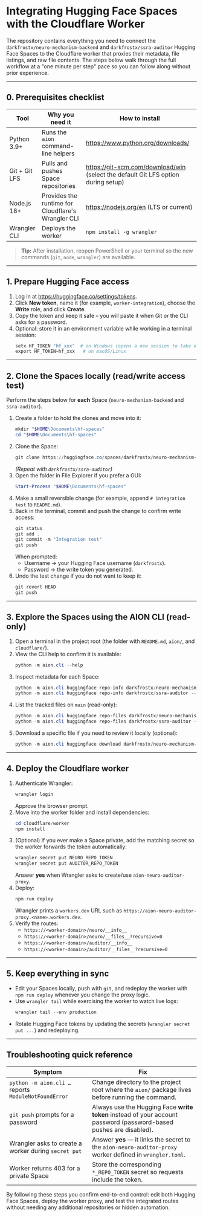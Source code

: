 # Integrating Hugging Face Spaces with the Cloudflare Worker

The repository contains everything you need to connect the `darkfrostx/neuro-mechanism-backend` and `darkfrostx/ssra-auditor` Hugging Face Spaces to the Cloudflare worker that proxies their metadata, file listings, and raw file contents. The steps below walk through the full workflow at a "one minute per step" pace so you can follow along without prior experience.

---

## 0. Prerequisites checklist

| Tool | Why you need it | How to install |
| --- | --- | --- |
| Python 3.9+ | Runs the `aion` command-line helpers | <https://www.python.org/downloads/> |
| Git + Git LFS | Pulls and pushes Space repositories | <https://git-scm.com/download/win> (select the default Git LFS option during setup) |
| Node.js 18+ | Provides the runtime for Cloudflare's Wrangler CLI | <https://nodejs.org/en> (LTS or current) |
| Wrangler CLI | Deploys the worker | `npm install -g wrangler` |

> **Tip:** After installation, reopen PowerShell or your terminal so the new commands (`git`, `node`, `wrangler`) are available.

---

## 1. Prepare Hugging Face access

1. Log in at <https://huggingface.co/settings/tokens>.
2. Click **New token**, name it (for example, `worker-integration`), choose the **Write** role, and click **Create**.
3. Copy the token and keep it safe – you will paste it when Git or the CLI asks for a password.
4. Optional: store it in an environment variable while working in a terminal session:
   ```powershell
   setx HF_TOKEN "hf_xxx"  # on Windows (opens a new session to take effect)
   export HF_TOKEN=hf_xxx   # on macOS/Linux
   ```

---

## 2. Clone the Spaces locally (read/write access test)

Perform the steps below for **each** Space (`neuro-mechanism-backend` and `ssra-auditor`).

1. Create a folder to hold the clones and move into it:
   ```powershell
   mkdir "$HOME\Documents\hf-spaces"
   cd "$HOME\Documents\hf-spaces"
   ```
2. Clone the Space:
   ```powershell
   git clone https://huggingface.co/spaces/darkfrostx/neuro-mechanism-backend
   ```
   *(Repeat with `darkfrostx/ssra-auditor`)*
3. Open the folder in File Explorer if you prefer a GUI:
   ```powershell
   Start-Process "$HOME\Documents\hf-spaces"
   ```
4. Make a small reversible change (for example, append `# integration test` to `README.md`).
5. Back in the terminal, commit and push the change to confirm write access:
   ```powershell
   git status
   git add .
   git commit -m "Integration test"
   git push
   ```
   When prompted:
   * Username → your Hugging Face username (`darkfrostx`).
   * Password → the write token you generated.
6. Undo the test change if you do not want to keep it:
   ```powershell
   git revert HEAD
   git push
   ```

---

## 3. Explore the Spaces using the AION CLI (read-only)

1. Open a terminal in the project root (the folder with `README.md`, `aion/`, and `cloudflare/`).
2. View the CLI help to confirm it is available:
   ```powershell
   python -m aion.cli --help
   ```
3. Inspect metadata for each Space:
   ```powershell
   python -m aion.cli huggingface repo-info darkfrostx/neuro-mechanism-backend --repo-type space --token hf_xxx
   python -m aion.cli huggingface repo-info darkfrostx/ssra-auditor --repo-type space --token hf_xxx
   ```
4. List the tracked files on `main` (read-only):
   ```powershell
   python -m aion.cli huggingface repo-files darkfrostx/neuro-mechanism-backend --repo-type space --revision main --token hf_xxx
   python -m aion.cli huggingface repo-files darkfrostx/ssra-auditor --repo-type space --revision main --token hf_xxx
   ```
5. Download a specific file if you need to review it locally (optional):
   ```powershell
   python -m aion.cli huggingface download darkfrostx/neuro-mechanism-backend README.md --repo-type space --revision main --output README.md --token hf_xxx
   ```

---

## 4. Deploy the Cloudflare worker

1. Authenticate Wrangler:
   ```powershell
   wrangler login
   ```
   Approve the browser prompt.
2. Move into the worker folder and install dependencies:
   ```powershell
   cd cloudflare/worker
   npm install
   ```
3. (Optional) If you ever make a Space private, add the matching secret so the worker forwards the token automatically:
   ```powershell
   wrangler secret put NEURO_REPO_TOKEN
   wrangler secret put AUDITOR_REPO_TOKEN
   ```
   Answer **yes** when Wrangler asks to create/use `aion-neuro-auditor-proxy`.
4. Deploy:
   ```powershell
   npm run deploy
   ```
   Wrangler prints a `workers.dev` URL such as `https://aion-neuro-auditor-proxy.<name>.workers.dev`.
5. Verify the routes:
   * `https://<worker-domain>/neuro/__info__`
   * `https://<worker-domain>/neuro/__files__?recursive=0`
   * `https://<worker-domain>/auditor/__info__`
   * `https://<worker-domain>/auditor/__files__?recursive=0`

---

## 5. Keep everything in sync

* Edit your Spaces locally, push with `git`, and redeploy the worker with `npm run deploy` whenever you change the proxy logic.
* Use `wrangler tail` while exercising the worker to watch live logs:
  ```powershell
  wrangler tail --env production
  ```
* Rotate Hugging Face tokens by updating the secrets (`wrangler secret put ...`) and redeploying.

---

## Troubleshooting quick reference

| Symptom | Fix |
| --- | --- |
| `python -m aion.cli …` reports `ModuleNotFoundError` | Change directory to the project root where the `aion/` package lives before running the command. |
| `git push` prompts for a password | Always use the Hugging Face **write token** instead of your account password (password-based pushes are disabled). |
| Wrangler asks to create a worker during `secret put` | Answer **yes** — it links the secret to the `aion-neuro-auditor-proxy` worker defined in `wrangler.toml`. |
| Worker returns 403 for a private Space | Store the corresponding `*_REPO_TOKEN` secret so requests include the token. |

By following these steps you confirm end-to-end control: edit both Hugging Face Spaces, deploy the worker proxy, and test the integrated routes without needing any additional repositories or hidden automation.

